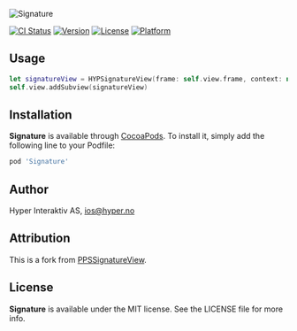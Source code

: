 ![Signature](https://raw.githubusercontent.com/hyperoslo/Signature/master/Assets/cover.png)

[![CI Status](http://img.shields.io/travis/hyperoslo/Signature.svg?style=flat)](https://travis-ci.org/hyperoslo/Signature)
[![Version](https://img.shields.io/cocoapods/v/Signature.svg?style=flat)](http://cocoadocs.org/docsets/Signature)
[![License](https://img.shields.io/cocoapods/l/Signature.svg?style=flat)](http://cocoadocs.org/docsets/Signature)
[![Platform](https://img.shields.io/cocoapods/p/Signature.svg?style=flat)](http://cocoadocs.org/docsets/Signature)

## Usage

```swift
let signatureView = HYPSignatureView(frame: self.view.frame, context: nil)
self.view.addSubview(signatureView)
```

## Installation

**Signature** is available through [CocoaPods](http://cocoapods.org). To install
it, simply add the following line to your Podfile:

```ruby
pod 'Signature'
```

## Author

Hyper Interaktiv AS, ios@hyper.no

## Attribution

This is a fork from [PPSSignatureView](https://github.com/jharwig/PPSSignatureView).

## License

**Signature** is available under the MIT license. See the LICENSE file for more info.
